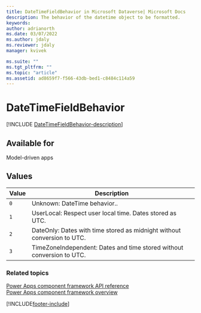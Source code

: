 ```yaml
---
title: DateTimeFieldBehavior in Microsoft Dataverse| Microsoft Docs
description: The behavior of the datetime object to be formatted.
keywords:
author: adrianorth
ms.date: 03/07/2022
ms.author: jdaly
ms.reviewer: jdaly
manager: kvivek

ms.suite: ""
ms.tgt_pltfrm: ""
ms.topic: "article"
ms.assetid: ad8659f7-f566-43db-bed1-c8484c114a59
---
```


# DateTimeFieldBehavior

[!INCLUDE [DateTimeFieldBehavior-description](includes/datetimefieldbehavior-description.md)]

## Available for

Model-driven apps

## Values

| Value | Description                                                             |
| ----- | ----------------------------------------------------------------------- |
| `0`   | Unknown: DateTime behavior..                                             |
| `1`   | UserLocal: Respect user local time. Dates stored as UTC.                 |
| `2`   | DateOnly: Dates with time stored as midnight without conversion to UTC. |
| `3`   | TimeZoneIndependent: Dates and time stored without conversion to UTC.    |

### Related topics

[Power Apps component framework API reference](../reference/index.md)<br/>
[Power Apps component framework overview](../overview.md)

[!INCLUDE[footer-include](../../../includes/footer-banner.md)]
